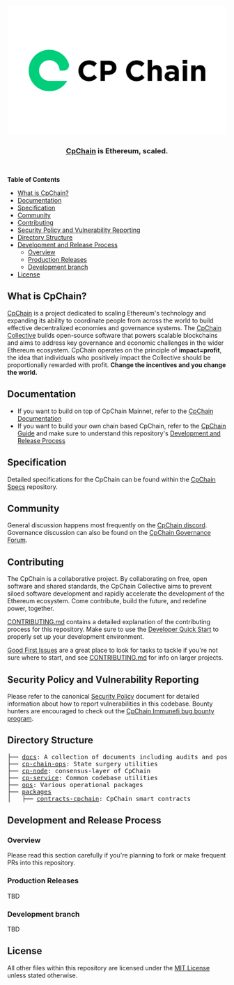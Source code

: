 <div align="center">
  <br />
  <br />
  <a href="https://cpchain.com"><img alt="CpChain" src="./docs/assets/cpchain.svg" width=600></a>
  <br />
  <h3><a href="https://cpchain.com">CpChain</a> is Ethereum, scaled.</h3>
  <br />
</div>

**Table of Contents**

<!--TOC-->

- [What is CpChain?](#what-is-cpchain)
- [Documentation](#documentation)
- [Specification](#specification)
- [Community](#community)
- [Contributing](#contributing)
- [Security Policy and Vulnerability Reporting](#security-policy-and-vulnerability-reporting)
- [Directory Structure](#directory-structure)
- [Development and Release Process](#development-and-release-process)
  - [Overview](#overview)
  - [Production Releases](#production-releases)
  - [Development branch](#development-branch)
- [License](#license)

<!--TOC-->

## What is CpChain?

[CpChain](https://www.cpchain.com/) is a project dedicated to scaling Ethereum's technology and expanding its ability to coordinate people from across the world to build effective decentralized economies and governance systems. The [CpChain Collective](https://www.cpchain.com/vision) builds open-source software that powers scalable blockchains and aims to address key governance and economic challenges in the wider Ethereum ecosystem. CpChain operates on the principle of **impact=profit**, the idea that individuals who positively impact the Collective should be proportionally rewarded with profit. **Change the incentives and you change the world.**

## Documentation

- If you want to build on top of CpChain Mainnet, refer to the [CpChain Documentation](https://docs.cpchain.com)
- If you want to build your own chain based CpChain, refer to the [CpChain Guide](https://docs.cpchain.com/stack/getting-started) and make sure to understand this repository's [Development and Release Process](#development-and-release-process)

## Specification

Detailed specifications for the CpChain can be found within the [CpChain Specs](https://github.com/cpchain-network/specs) repository.

## Community

General discussion happens most frequently on the [CpChain discord](https://discord.gg/cpchain).
Governance discussion can also be found on the [CpChain Governance Forum](https://gov.cpchain.com/).

## Contributing

The CpChain is a collaborative project. By collaborating on free, open software and shared standards, the CpChain Collective aims to prevent siloed software development and rapidly accelerate the development of the Ethereum ecosystem. Come contribute, build the future, and redefine power, together.

[CONTRIBUTING.md](./CONTRIBUTING.md) contains a detailed explanation of the contributing process for this repository. Make sure to use the [Developer Quick Start](./CONTRIBUTING.md#development-quick-start) to properly set up your development environment.

[Good First Issues](https://github.com/cpchain-network/cpchain/issues?q=is:open+is:issue+label:D-good-first-issue) are a great place to look for tasks to tackle if you're not sure where to start, and see [CONTRIBUTING.md](./CONTRIBUTING.md) for info on larger projects.

## Security Policy and Vulnerability Reporting

Please refer to the canonical [Security Policy](https://github.com/cpchain-network/.github/blob/master/SECURITY.md) document for detailed information about how to report vulnerabilities in this codebase.
Bounty hunters are encouraged to check out the [CpChain Immunefi bug bounty program](https://immunefi.com/bounty/cpchain/).

## Directory Structure

<pre>
├── <a href="./docs">docs</a>: A collection of documents including audits and post-mortems
├── <a href="./cp-chain-ops">cp-chain-ops</a>: State surgery utilities
├── <a href="./cp-node">cp-node</a>: consensus-layer of CpChain
├── <a href="./cp-service">cp-service</a>: Common codebase utilities
├── <a href="./ops">ops</a>: Various operational packages
├── <a href="./packages">packages</a>
│   ├── <a href="./packages/contracts-cpchain">contracts-cpchain</a>: CpChain smart contracts
</pre>

## Development and Release Process

### Overview

Please read this section carefully if you're planning to fork or make frequent PRs into this repository.

### Production Releases

TBD

### Development branch

TBD

## License

All other files within this repository are licensed under the [MIT License](https://github.com/cpchain-network/cpchain/blob/master/LICENSE) unless stated otherwise.
